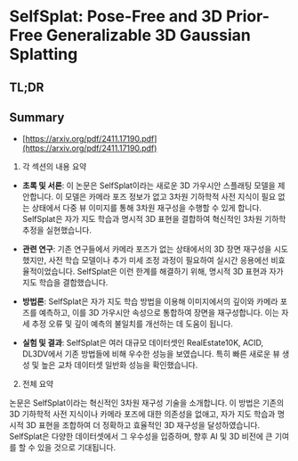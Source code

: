 # SelfSplat: Pose-Free and 3D Prior-Free Generalizable 3D Gaussian Splatting
## TL;DR
## Summary
- [https://arxiv.org/pdf/2411.17190.pdf](https://arxiv.org/pdf/2411.17190.pdf)

1. 각 섹션의 내용 요약

- **초록 및 서론**:
  이 논문은 SelfSplat이라는 새로운 3D 가우시안 스플래팅 모델을 제안합니다. 이 모델은 카메라 포즈 정보가 없고 3차원 기하학적 사전 지식이 필요 없는 상태에서 다중 뷰 이미지를 통해 3차원 재구성을 수행할 수 있게 합니다. SelfSplat은 자가 지도 학습과 명시적 3D 표현을 결합하여 혁신적인 3차원 기하학 추정을 실현했습니다.

- **관련 연구**:
  기존 연구들에서 카메라 포즈가 없는 상태에서의 3D 장면 재구성을 시도했지만, 사전 학습 모델이나 추가 미세 조정 과정이 필요하여 실시간 응용에선 비효율적이었습니다. SelfSplat은 이런 한계를 해결하기 위해, 명시적 3D 표현과 자가 지도 학습을 결합했습니다.

- **방법론**:
  SelfSplat은 자가 지도 학습 방법을 이용해 이미지에서의 깊이와 카메라 포즈를 예측하고, 이를 3D 가우시안 속성으로 통합하여 장면을 재구성합니다. 이는 자세 추정 오류 및 깊이 예측의 불일치를 개선하는 데 도움이 됩니다.

- **실험 및 결과**:
  SelfSplat은 여러 대규모 데이터셋인 RealEstate10K, ACID, DL3DV에서 기존 방법들에 비해 우수한 성능을 보였습니다. 특히 빠른 새로운 뷰 생성 및 높은 교차 데이터셋 일반화 성능을 확인했습니다.

2. 전체 요약

논문은 SelfSplat이라는 혁신적인 3차원 재구성 기술을 소개합니다. 이 방법은 기존의 3D 기하학적 사전 지식이나 카메라 포즈에 대한 의존성을 없애고, 자가 지도 학습과 명시적 3D 표현을 조합하여 더 정확하고 효율적인 3D 재구성을 달성하였습니다. SelfSplat은 다양한 데이터셋에서 그 우수성을 입증하며, 향후 AI 및 3D 비전에 큰 기여를 할 수 있을 것으로 기대됩니다.